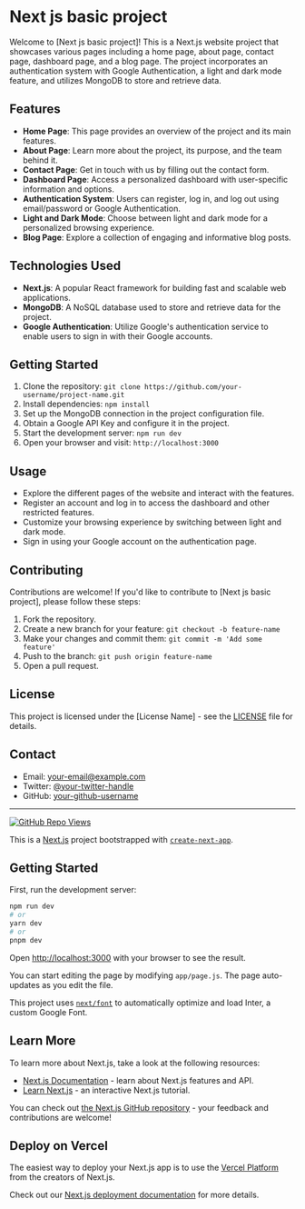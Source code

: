# Next js basic project

Welcome to [Next js basic project]! This is a Next.js website project that showcases various pages including a home page, about page, contact page, dashboard page, and a blog page. The project incorporates an authentication system with Google Authentication, a light and dark mode feature, and utilizes MongoDB to store and retrieve data.

## Features

- **Home Page**: This page provides an overview of the project and its main features.
- **About Page**: Learn more about the project, its purpose, and the team behind it.
- **Contact Page**: Get in touch with us by filling out the contact form.
- **Dashboard Page**: Access a personalized dashboard with user-specific information and options.
- **Authentication System**: Users can register, log in, and log out using email/password or Google Authentication.
- **Light and Dark Mode**: Choose between light and dark mode for a personalized browsing experience.
- **Blog Page**: Explore a collection of engaging and informative blog posts.

## Technologies Used

- **Next.js**: A popular React framework for building fast and scalable web applications.
- **MongoDB**: A NoSQL database used to store and retrieve data for the project.
- **Google Authentication**: Utilize Google's authentication service to enable users to sign in with their Google accounts.

## Getting Started

1. Clone the repository: `git clone https://github.com/your-username/project-name.git`
2. Install dependencies: `npm install`
3. Set up the MongoDB connection in the project configuration file.
4. Obtain a Google API Key and configure it in the project.
5. Start the development server: `npm run dev`
6. Open your browser and visit: `http://localhost:3000`

## Usage

- Explore the different pages of the website and interact with the features.
- Register an account and log in to access the dashboard and other restricted features.
- Customize your browsing experience by switching between light and dark mode.
- Sign in using your Google account on the authentication page.

## Contributing

Contributions are welcome! If you'd like to contribute to [Next js basic project], please follow these steps:

1. Fork the repository.
2. Create a new branch for your feature: `git checkout -b feature-name`
3. Make your changes and commit them: `git commit -m 'Add some feature'`
4. Push to the branch: `git push origin feature-name`
5. Open a pull request.

## License

This project is licensed under the [License Name] - see the [LICENSE](LICENSE) file for details.

## Contact

- Email: [your-email@example.com](mailto:your-email@example.com)
- Twitter: [@your-twitter-handle](https://twitter.com/your-twitter-handle)
- GitHub: [your-github-username](https://github.com/your-github-username)

---

[![GitHub Repo Views](https://komarev.com/ghpvc/?username=vishwajitvm&label=Profile%20Views&color=0e75b6&style=flat)](https://github.com/vishwajitvm)




This is a [Next.js](https://nextjs.org/) project bootstrapped with [`create-next-app`](https://github.com/vercel/next.js/tree/canary/packages/create-next-app).

## Getting Started

First, run the development server:

```bash
npm run dev
# or
yarn dev
# or
pnpm dev
```

Open [http://localhost:3000](http://localhost:3000) with your browser to see the result.

You can start editing the page by modifying `app/page.js`. The page auto-updates as you edit the file.

This project uses [`next/font`](https://nextjs.org/docs/basic-features/font-optimization) to automatically optimize and load Inter, a custom Google Font.

## Learn More

To learn more about Next.js, take a look at the following resources:

- [Next.js Documentation](https://nextjs.org/docs) - learn about Next.js features and API.
- [Learn Next.js](https://nextjs.org/learn) - an interactive Next.js tutorial.

You can check out [the Next.js GitHub repository](https://github.com/vercel/next.js/) - your feedback and contributions are welcome!

## Deploy on Vercel

The easiest way to deploy your Next.js app is to use the [Vercel Platform](https://vercel.com/new?utm_medium=default-template&filter=next.js&utm_source=create-next-app&utm_campaign=create-next-app-readme) from the creators of Next.js.

Check out our [Next.js deployment documentation](https://nextjs.org/docs/deployment) for more details.
